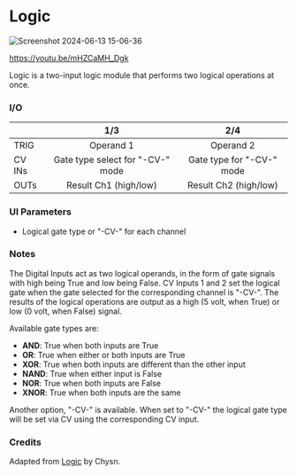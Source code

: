 # Logic

![Screenshot 2024-06-13 15-06-36](https://github.com/djphazer/O_C-Phazerville/assets/109086194/40763bf9-02a5-4ea3-a42f-3ba4b55713f2)

https://youtu.be/mHZCaMH_Dgk

Logic is a two-input logic module that performs two logical operations at once.

### I/O

|        | 1/3 | 2/4 |
| ------ | :-: | :-: |
| TRIG   | Operand 1 | Operand 2 |
| CV INs | Gate type select for "-CV-" mode | Gate type for "-CV-" mode |
| OUTs   | Result Ch1 (high/low)  | Result Ch2 (high/low) |


### UI Parameters
* Logical gate type or "-CV-" for each channel

### Notes
The Digital Inputs act as two logical operands, in the form of gate signals with high being True and low being False.
CV Inputs 1 and 2 set the logical gate when the gate selected for the corresponding channel is "-CV-".
The results of the logical operations are output as a high (5 volt, when True) or low (0 volt, when False) signal.

Available gate types are:
* **AND**: True when both inputs are True
* **OR**: True when either or both inputs are True
* **XOR**: True when both inputs are different than the other input
* **NAND**: True when either input is False
* **NOR**: True when both inputs are False
* **XNOR**: True when both inputs are the same

Another option, "-CV-" is available. When set to "-CV-" the logical gate type will be set via CV using the corresponding CV input.

### Credits
Adapted from [Logic](https://github.com/Chysn/O_C-HemisphereSuite/wiki/Logic) by Chysn.
